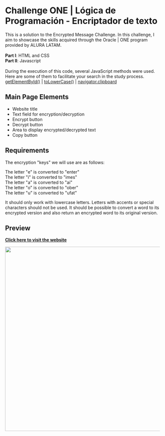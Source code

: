 # Challenge ONE | Lógica de Programación - Encriptador de texto
This is a solution to the Encrypted Message Challenge. In this challenge, I aim to showcase the skills acquired through the Oracle | ONE program provided by ALURA LATAM.
<br><br>
**Part I**: HTML and CSS 
<br>
**Part II**: Javascript 
<br>
<br>
During the execution of this code, several JavaScript methods were used. Here are some of them to facilitate your search in the study process.
  [getElementById()](https://developer.mozilla.org/en-US/docs/Web/API/Document/getElementById) |
  [toLowerCase()](https://developer.mozilla.org/pt-BR/docs/Web/JavaScript/Reference/Global_Objects/String/toLowerCase) |
  [navigator.clipboard](https://developer.mozilla.org/en-US/docs/Mozilla/Add-ons/WebExtensions/Interact_with_the_clipboard) 
 
   ## Main Page Elements

- Website title
- Text field for encryption/decryption
- Encrypt button
- Decrypt button
- Area to display encrypted/decrypted text
- Copy button

 ## Requirements

The encryption "keys" we will use are as follows:

The letter "e" is converted to "enter" <br>
The letter "i" is converted to "imes" <br>
The letter "a" is converted to "ai" <br>
The letter "o" is converted to "ober" <br>
The letter "u" is converted to "ufat" <br>

It should only work with lowercase letters.
Letters with accents or special characters should not be used.
It should be possible to convert a word to its encrypted version and also return an encrypted word to its original version.



## Preview
 
 **[Click here to visit the website](https://karencardiel.github.io/text-encryptor/)**

<img src = "https://github.com/karencardiel/text-encryptor/blob/main/imagenes/ss.gif" width = "600">



